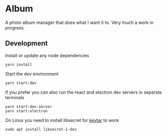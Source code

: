 # Album

A photo album manager that does what I want it to. Very much a work in progress.

## Development

Install or update any node dependencies
```
yarn install
```

Start the dev environment
```
yarn start:dev
```

If you prefer you can also run the react and electron dev servers in separate terminals
```
yarn start:dev-server
yarn start:electron
```

On Linux you need to install libsecret for [keytar](https://www.npmjs.com/package/keytar) to work
```
sudo apt install libsecret-1-dev
```
